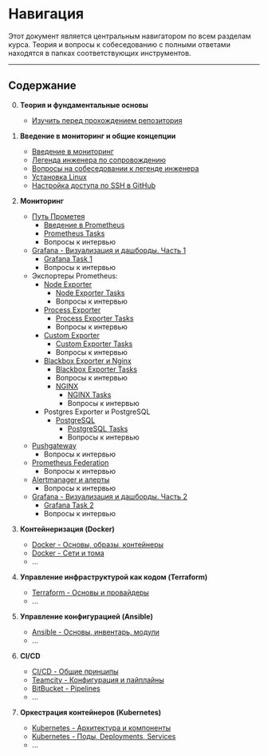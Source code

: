 # Навигация

Этот документ является центральным навигатором по всем разделам курса. Теория и вопросы к собеседованию с полными ответами находятся в папках соответствующих инструментов.

---

## Содержание

0. **Теория и фундаментальные основы**
    * [Изучить перед прохождением репозитория](https://teletype.in/@lamjob/wjNvt64l77l)
1.  **Введение в мониторинг и общие концепции**
    * [Введение в мониторинг](https://github.com/lamjob1993/linux-monitoring/tree/main/navigation/introduction_monitoring)
    * [Легенда инженера по сопровождению](https://github.com/lamjob1993/linux-monitoring/blob/main/navigation/%D0%9B%D0%B5%D0%B3%D0%B5%D0%BD%D0%B4%D0%B0%20%D0%B8%D0%BD%D0%B6%D0%B5%D0%BD%D0%B5%D1%80%D0%B0.md)
    * [Вопросы на собеседовании к легенде инженера](https://github.com/lamjob1993/linux-monitoring/blob/main/navigation/%D0%92%D0%BE%D0%BF%D1%80%D0%BE%D1%81%D1%8B%20%D0%BA%20%D0%BB%D0%B5%D0%B3%D0%B5%D0%BD%D0%B4%D0%B5.md)
    * [Установка Linux](https://github.com/lamjob1993/linux-monitoring/tree/main/tasks/linux_install)
    * [Настройка доступа по SSH в GitHub](https://github.com/lamjob1993/linux-monitoring/blob/main/.files/%D0%93%D0%B5%D0%BD%D0%B5%D1%80%D0%B0%D1%86%D0%B8%D1%8F%20SSH%20%D0%B4%D0%BB%D1%8F%20GitHub.md)

2.  **Мониторинг**
    * [Путь Прометея](https://github.com/lamjob1993/linux-monitoring/tree/main/tasks/prometheus/README.md)
       * [Введение в Prometheus](https://github.com/lamjob1993/linux-monitoring/tree/main/tasks/prometheus/beginning)
       * [Prometheus Tasks](https://github.com/lamjob1993/linux-monitoring/tree/main/tasks/prometheus)
       * Вопросы к интервью
    * [Grafana - Визуализация и дашборды. Часть 1](https://github.com/lamjob1993/linux-monitoring/blob/main/tasks/grafana/README.md)
       * [Grafana Task 1](https://github.com/lamjob1993/linux-monitoring/tree/main/tasks/grafana)
       * Вопросы к интервью
    * Экспортеры Prometheus:
       * [Node Exporter](https://github.com/lamjob1993/linux-monitoring/blob/main/tasks/node-exporter/README.md)
          * [Node Exporter Tasks](https://github.com/lamjob1993/linux-monitoring/tree/main/tasks/node-exporter)
          * Вопросы к интервью
       * [Process Exporter](https://github.com/lamjob1993/linux-monitoring/tree/main/tasks/process-exporter/README.md)
          * [Process Exporter Tasks](https://github.com/lamjob1993/linux-monitoring/blob/main/tasks/process-exporter)
          * Вопросы к интервью
       * [Custom Exporter](https://github.com/lamjob1993/linux-monitoring/blob/main/tasks/custom_exporter_bash/README.md)
          * [Custom Exporter Tasks](https://github.com/lamjob1993/linux-monitoring/tree/main/tasks/custom_exporter_bash)
          * Вопросы к интервью
       * [Blackbox Exporter и Nginx](https://github.com/lamjob1993/linux-monitoring/blob/main/tasks/blackbox-exporter/README.md)
          * [Blackbox Exporter Tasks](https://github.com/lamjob1993/linux-monitoring/tree/main/tasks/blackbox-exporter)
          * Вопросы к интервью
          * [NGINX](https://github.com/lamjob1993/linux-monitoring/blob/main/tasks/nginx/README.md)
             * [NGINX Tasks](https://github.com/lamjob1993/linux-monitoring/tree/main/tasks/nginx)
             * Вопросы к интервью
       * Postgres Exporter и PostgreSQL
          * [PostgreSQL](https://github.com/lamjob1993/linux-monitoring/blob/main/tasks/postgresql/README.md)
             * [PostgreSQL Tasks](https://github.com/lamjob1993/linux-monitoring/tree/main/tasks/postgresql)
             * Вопросы к интервью    
    * [Pushgateway](https://github.com/lamjob1993/linux-monitoring/tree/main/tasks/pushgateway)
       * Вопросы к интервью
    * [Prometheus Federation](https://github.com/lamjob1993/linux-monitoring/tree/main/tasks/prometheus_federate)
       * Вопросы к интервью
    * [Alertmanager и алерты](https://github.com/lamjob1993/linux-monitoring/tree/main/tasks/alertmanager)
       * Вопросы к интервью
    * [Grafana - Визуализация и дашборды. Часть 2](https://github.com/lamjob1993/linux-monitoring/blob/main/tasks/grafana/README.md)
       * [Grafana Task 2](https://github.com/lamjob1993/linux-monitoring/tree/main/tasks/grafana)
       * Вопросы к интервью

3.  **Контейнеризация (Docker)**
    * [Docker - Основы, образы, контейнеры](../Docker/interview-questions/docker_basics.md)
    * [Docker - Сети и тома](../Docker/interview-questions/docker_networking_volumes.md)
    * ...

4.  **Управление инфраструктурой как кодом (Terraform)**
    * [Terraform - Основы и провайдеры](../Terraform/interview-questions/terraform_basics.md)
    * ...

5.  **Управление конфигурацией (Ansible)**
    * [Ansible - Основы, инвентарь, модули](../Ansible/interview-questions/ansible_basics.md)
    * ...

6.  **CI/CD**
    * [CI/CD - Общие принципы](../CI-CD/general_principles.md)
    * [Teamcity - Конфигурация и пайплайны](../CI-CD/Teamcity/interview_questions.md)
    * [BitBucket - Pipelines](../CI-CD/Bitbucket/interview_questions.md)
    * ...
7.  **Оркестрация контейнеров (Kubernetes)**
    * [Kubernetes - Архитектура и компоненты](../Kubernetes/interview-questions/kubernetes_architecture.md)
    * [Kubernetes - Поды, Deployments, Services](../Kubernetes/interview-questions/kubernetes_objects1.md)
    * ...
